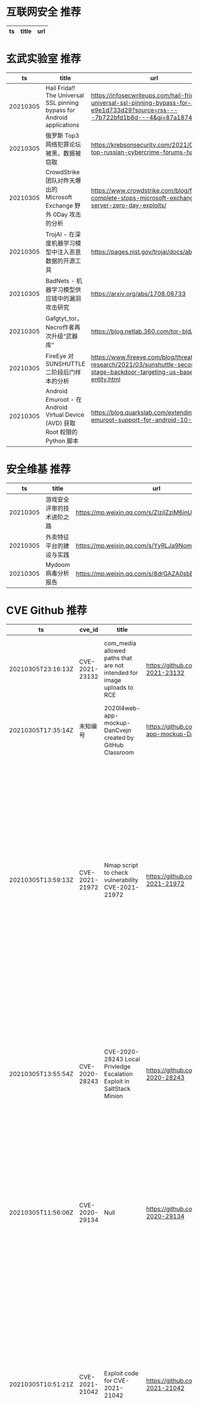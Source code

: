 # 互联网安全 推荐
| ts | title | url| 
| --- | --- | ---| 


# 玄武实验室 推荐
| ts | title | url| 
| --- | --- | ---| 
| 20210305 | Hail Frida!! The Universal SSL pinning bypass for Android applications | https://infosecwriteups.com/hail-frida-the-universal-ssl-pinning-bypass-for-android-e9e1d733d29?source=rss----7b722bfd1b8d---4&gi=87a1874a1500| 
| 20210305 | 俄罗斯 Top3 网络犯罪论坛被黑，数据被窃取 | https://krebsonsecurity.com/2021/03/three-top-russian-cybercrime-forums-hacked/| 
| 20210305 | CrowdStrike 团队对昨天爆出的 Microsoft Exchange 野外 0Day 攻击的分析 | https://www.crowdstrike.com/blog/falcon-complete-stops-microsoft-exchange-server-zero-day-exploits/| 
| 20210305 | TrojAI - 在深度机器学习模型中注入恶意数据的开源工具 | https://pages.nist.gov/trojai/docs/about.html| 
| 20210305 | BadNets - 机器学习模型供应链中的漏洞攻击研究 | https://arxiv.org/abs/1708.06733| 
| 20210305 | Gafgtyt_tor，Necro作者再次升级“武器库” | https://blog.netlab.360.com/tor-bld/| 
| 20210305 | FireEye 对 SUNSHUTTLE 二阶段后门样本的分析 | https://www.fireeye.com/blog/threat-research/2021/03/sunshuttle-second-stage-backdoor-targeting-us-based-entity.html| 
| 20210305 | Android Emuroot - 在 Android Virtual Device (AVD) 获取 Root 权限的 Python 脚本 | https://blog.quarkslab.com/extending-emuroot-support-for-android-10-11.html| 


# 安全维基 推荐
| ts | title | url| 
| --- | --- | ---| 
| 20210305 | 游戏安全评审的技术进阶之路 | https://mp.weixin.qq.com/s/ZIzjIZziM6inUNlr2CKBCg| 
| 20210305 | 外卖特征平台的建设与实践 | https://mp.weixin.qq.com/s/YyRLJa9NomPvzTWJKaCesQ| 
| 20210305 | Mydoom病毒分析报告 | https://mp.weixin.qq.com/s/8drGAZA0sbBFeJd9h8WPLw| 


# CVE Github 推荐
| ts | cve_id | title | url | cve_detail| 
| --- | --- | --- | --- | ---| 
| 20210305T23:16:13Z | CVE-2021-23132 | com_media allowed paths that are not intended for image uploads to RCE | https://github.com/HoangKien1020/CVE-2021-23132 | An issue was discovered in Joomla! 3.0.0 through 3.9.24. com_media allowed paths that are not intended for image uploads| 
| 20210305T17:35:14Z | 未知编号 | 2020l4web-app-mockup-DanCvejn created by GitHub Classroom | https://github.com/pslib-cz/2020l4web-app-mockup-DanCvejn | 未查询到CVE信息| 
| 20210305T13:59:13Z | CVE-2021-21972 | Nmap script to check vulnerability CVE-2021-21972 | https://github.com/GuayoyoLabs/CVE-2021-21972 | The vSphere Client (HTML5) contains a remote code execution vulnerability in a vCenter Server plugin. A malicious actor with network access to port 443 may exploit this issue to execute commands with unrestricted privileges on the underlying operating system that hosts vCenter Server. This affects VMware vCenter Server (7.x before 7.0 U1c, 6.7 before 6.7 U3l and 6.5 before 6.5 U3n) and VMware Cloud Foundation (4.x before 4.2 and 3.x before 3.10.1.2).| 
| 20210305T13:55:54Z | CVE-2020-28243 | CVE-2020-28243 Local Privledge Escalation Exploit in SaltStack Minion | https://github.com/stealthcopter/CVE-2020-28243 | An issue was discovered in SaltStack Salt before 3002.5. The minion%s restartcheck is vulnerable to command injection via a crafted process name. This allows for a local privilege escalation by any user able to create a files on the minion in a non-blacklisted directory.| 
| 20210305T11:56:06Z | CVE-2020-29134 | Null | https://github.com/lucxssouza/CVE-2020-29134 | TOTVS Fluig Luke 1.7.0 allows directory traversal via a base64 encoded file=../ to a volume/stream/ URI. This affects: Fluig Lake 1.7.0-210217, Fluig Lake 1.7.0-210112, Fluig Lake 1.7.0-201215, Fluig Lake 1.7.0-201124 and Fluig Lake 1.7.0-200915.| 
| 20210305T10:51:21Z | CVE-2021-21042 | Exploit code for CVE-2021-21042 | https://github.com/NattiSamson/CVE-2021-21042 | Acrobat Reader DC versions versions 2020.013.20074 (and earlier), 2020.001.30018 (and earlier) and 2017.011.30188 (and earlier) are affected by an Out-of-bounds Read vulnerability. An unauthenticated attacker could leverage this vulnerability to locally escalate privileges in the context of the current user. Exploitation of this issue requires user interaction in that a victim must open a malicious file.| 
| 20210305T10:50:05Z | CVE-2021-1732 | CVE-2021-1732 Exploit | https://github.com/KaLendsi/CVE-2021-1732-Exploit | | 
| 20210305T10:32:33Z | CVE-2021-21978 | CVE-2021-21978 EXP | https://github.com/me1ons/CVE-2021-21978 | VMware View Planner 4.x prior to 4.6 Security Patch 1 contains a remote code execution vulnerability. Improper input validation and lack of authorization leading to arbitrary file upload in logupload web application. An unauthorized attacker with network access to View Planner Harness could upload and execute a specially crafted file leading to remote code execution within the logupload container.| 
| 20210305T07:57:49Z | CVE-2020-9484 | Null | https://github.com/DXY0411/CVE-2020-9484 | | 
| 20210305T04:22:28Z | CVE-2021-21978 | CVE-2021-21978 exp | https://github.com/GreyOrder/CVE-2021-21978 | VMware View Planner 4.x prior to 4.6 Security Patch 1 contains a remote code execution vulnerability. Improper input validation and lack of authorization leading to arbitrary file upload in logupload web application. An unauthorized attacker with network access to View Planner Harness could upload and execute a specially crafted file leading to remote code execution within the logupload container.| 


# klee on Github 推荐
| ts | title | url | stars | forks| 
| --- | --- | --- | --- | ---| 
| 20210305T22:56:08Z | An open-source Chinese font derived from Fontworks% Klee One. 一款基于 FONTWORKS 的 Klee One 的开源中文字体。 | https://github.com/lxgw/LxgwWenKai | 305 | 7| 
| 20210305T22:51:34Z | Git Blog | https://github.com/klee30810/klee30810.github.io | 0 | 0| 
| 20210305T22:03:17Z | KLEE Symbolic Execution Engine | https://github.com/klee/klee | 1640 | 483| 
| 20210305T16:28:28Z | RVT is a collection of tools/libraries to support both static and dynamic verification of Rust programs. | https://github.com/project-oak/rust-verification-tools | 109 | 7| 
| 20210305T14:58:44Z | Null | https://github.com/Chiyukichan/klee_app | 0 | 0| 
| 20210305T03:34:33Z | Null | https://github.com/fontworks-fonts/Klee | 378 | 10| 


# s2e on Github 推荐
| ts | title | url | stars | forks| 
| --- | --- | --- | --- | ---| 


# exploit on Github 推荐
| ts | title | url | stars | forks| 
| --- | --- | --- | --- | ---| 
| 20210305T23:22:12Z | Exploit for Joomla JCK Editor 6.4.4 | https://github.com/Nickguitar/Joomla-JCK-Editor-6.4.4-SQL-Injection | 3 | 0| 
| 20210305T22:28:29Z | Various ASM, C and C++ tools, shellcodes and exploit experiments. | https://github.com/forrest-orr/ExploitDev | 53 | 5| 
| 20210305T22:27:10Z | A phased, evasive Path Traversal + LFI scanning & exploitation tool in Python | https://github.com/VainlyStrain/Vailyn | 98 | 6| 
| 20210305T22:05:17Z | This bash script will help you to hack remote hosts  | https://github.com/FabioDefilippo/linuxallremote | 8 | 1| 
| 20210305T21:53:50Z | CTF framework and exploit development library | https://github.com/Gallopsled/pwntools | 7593 | 1365| 
| 20210305T21:52:16Z | Null | https://github.com/iamtryingtofindname/RobloxExploits | 0 | 0| 
| 20210305T21:48:54Z | Working to create a new and improved prodigy cheat menu.  This is based of of willsCheatmenu, but there will probably be some new hacks, improved dialogue, and an overall better cheat menu. | https://github.com/KriticDev/Prodigy-Cheats-and-Exploitation | 1 | 1| 
| 20210305T21:39:23Z | This program is used to get you information about domains and servers. There are some components that search for exploits that should be fixed. | https://github.com/InterstellarScout/server-investigator | 0 | 0| 
| 20210305T21:37:52Z | PS4 Exploits 1.01-7.02 | https://github.com/Buzbee/Buzbee.github.io | 0 | 1| 
| 20210305T21:36:08Z | Automatic exploitation script for the  LXD group, which is defualt on all ubuntu systems. FOR USE ONLY ON MACHINES YOU HAVE PERMISSIONS - IE TRYHACK/HACKTHEBOX/TEST ENVIRONMENTS | https://github.com/watchdog2000/lxd-group-auto-exploit | 1 | 0| 


# backdoor on Github 推荐
| ts | title | url | stars | forks| 
| --- | --- | --- | --- | ---| 
| 20210305T22:21:11Z | %Socialx% is a Social Engineering And Remote Access Trojan Tool. You can generate fud backdoor and you can embed any file you want inside of the exe file. | https://github.com/AzizKpln/Social_X | 74 | 20| 
| 20210305T21:57:57Z | Tool to find potential backdoor/security holes in your endpoint | https://github.com/subasgit/backdoorfinder | 2 | 0| 
| 20210305T21:40:45Z | Threat Emulation and Red Teaming Framework. | https://github.com/quantumcored/remote_hacker_probe | 31 | 5| 
| 20210305T20:36:06Z | Null | https://github.com/Wiilldd/backdoor | 0 | 0| 
| 20210305T19:37:40Z | Undetectable & Xor encrypting with custom KEY (FUD Metasploit Rat) bypass Top Antivirus like BitDefender,Malwarebytes,Avast,ESET-NOD32,AVG,... & Automatically Add ICON and MANIFEST to excitable | https://github.com/persianhydra/Xeexe-TopAntivirusEvasion | 321 | 83| 
| 20210305T17:11:14Z | :door: A remote access service | https://github.com/ldilley/inlet | 1 | 0| 
| 20210305T16:00:01Z | A sample app to demonstrate how to create Xamarin UITests using the Page Object architecture, Backdoor Methods and App Links (aka Deep Linking) | https://github.com/brminnick/UITestSampleApp | 33 | 25| 
| 20210305T13:10:35Z | A port of BHIS%s Backdoors & Breaches for playingcards.io | https://github.com/FirmGuardian/backdoors-and-breaches-pcio | 13 | 2| 
| 20210305T12:51:17Z | example backdoor malware in C explained | https://github.com/lukasbalazik123/cBackdoorMalware | 0 | 0| 
| 20210305T11:30:54Z | I created this script to help make it easier for you to directly attack index.html on the website | https://github.com/penucuriCode/shell-backdoor | 1 | 0| 


# fuzz on Github 推荐
| ts | title | url | stars | forks| 
| --- | --- | --- | --- | ---| 
| 20210305T13:24:47Z | Created with CodeSandbox | https://github.com/adithyaa23/fuzzy-octopus | 0 | 0| 
| 20210305T13:20:23Z | Null | https://github.com/adithyaa23/-fuzzy-octo-garbanzo_ | 0 | 0| 
| 20210305T13:03:33Z | Null | https://github.com/DarkShinobi100/BehaviourTreesvsFuzzy | 0 | 0| 
| 20210305T12:58:14Z | The Book %Generating Software Tests% | https://github.com/uds-se/fuzzingbook | 536 | 109| 
| 20210305T12:50:46Z | A Try in GITHUB UNIVERSE | https://github.com/MMDShen/fuzzy-fortnight | 0 | 0| 
| 20210305T12:22:32Z | Data with augmentation and bugs tricks | https://github.com/Kostr0min/fuzzy_data | 0 | 1| 
| 20210305T12:02:49Z | HSL and Finland related Pelias geocoding fuzzy tests | https://github.com/HSLdevcom/pelias-fuzzy-tests | 2 | 1| 
| 20210305T11:27:30Z | Rockyou for web fuzzing | https://github.com/six2dez/OneListForAll | 209 | 43| 
| 20210305T11:00:41Z | Null | https://github.com/songbai-liu/Fuzzy-Decomposition-based-Evolutionary-Algorithm | 0 | 0| 
| 20210305T10:54:59Z | Manual input and schedule fuzzing/steering | https://github.com/danpoe/quickfuzz | 0 | 0| 



# 日更新程序

